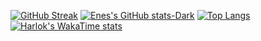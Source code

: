 

[![GitHub Streak](https://streak-stats.demolab.com?user=EnesBrt&theme=python-dark&hide_border=true)](https://git.io/streak-stats)
[![Enes's GitHub stats-Dark](https://github-readme-stats.vercel.app/api?username=EnesBrt&show_icons=true&theme=dark#gh-dark-mode-only)](https://github.com/anuraghazra/github-readme-stats#gh-dark-mode-only)
[![Top Langs](https://github-readme-stats.vercel.app/api/top-langs/?username=EnesBrt&layout=donut)](https://github.com/anuraghazra/github-readme-stats)
[![Harlok's WakaTime stats](https://github-readme-stats.vercel.app/api/wakatime?username=EnesBrt)](https://github.com/anuraghazra/github-readme-stats)
